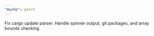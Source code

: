 ```yaml
---
"mucho": patch
---
```


Fix cargo update parser: Handle spinner output, git packages, and array bounds
checking
